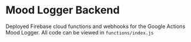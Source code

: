 # Mood Logger Backend
Deployed Firebase cloud functions and webhooks for the Google Actions Mood Logger.
All code can be viewed in ``functions/index.js``

